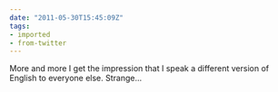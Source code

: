 ```yaml
---
date: "2011-05-30T15:45:09Z"
tags:
- imported
- from-twitter
---
```

More and more I get the impression that I speak a different version of English to everyone else. Strange…
